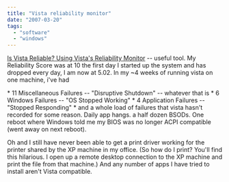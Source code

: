 ```yaml
---
title: "Vista reliability monitor"
date: "2007-03-20"
tags: 
  - "software"
  - "windows"
---
```


[Is Vista Reliable? Using Vista's Reliability Monitor](http://www.extremetech.com/article2/0,1558,2104941,00.asp?kc=ETRSS02129TX1K0000532 "Is Vista Reliable? Using Vista's Reliability Monitor") -- useful tool. My Reliability Score was at 10 the first day I started up the system and has dropped every day, I am now at 5.02. In my ~4 weeks of running vista on one machine, i've had

\* 11 Miscellaneous Failures -- "Disruptive Shutdown" -- whatever that is \* 6 Windows Failures -- "OS Stopped Working" \* 4 Application Failures -- "Stopped Responding" \* and a whole load of failures that vista hasn't recorded for some reason. Daily app hangs. a half dozen BSODs. One reboot where Windows told me my BIOS was no longer ACPI compatible (went away on next reboot).

Oh and I still have never been able to get a print driver working for the printer shared by the XP machine in my office. (So how do I print? You'll find this hilarious. I open up a remote desktop connection to the XP machine and print the file from that machine.) And any number of apps I have tried to install aren't Vista compatible.
